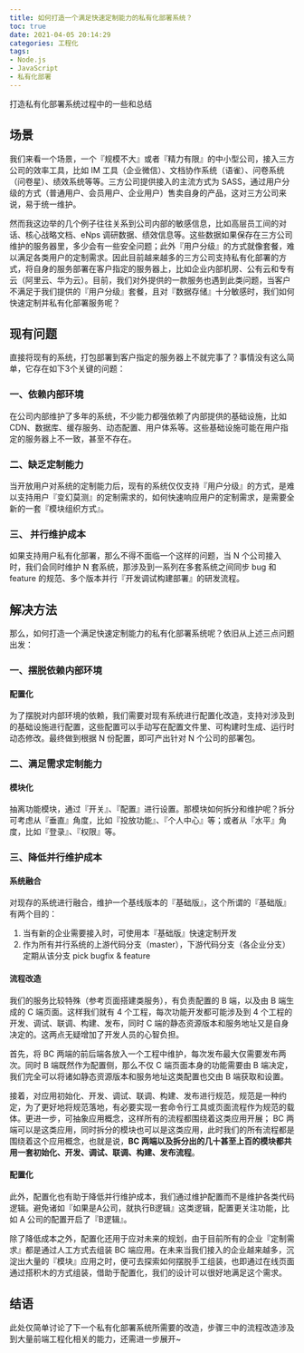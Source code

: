 ```yaml
---
title: 如何打造一个满足快速定制能力的私有化部署系统？
toc: true
date: 2021-04-05 20:14:29
categories: 工程化
tags:
- Node.js
- JavaScript
- 私有化部署
---
```


打造私有化部署系统过程中的一些和总结

<!-- more -->



## 场景

我们来看一个场景，一个『规模不大』或者『精力有限』的中小型公司，接入三方公司的效率工具，比如 IM 工具（企业微信）、文档协作系统（语雀）、问卷系统（问卷星）、绩效系统等等。三方公司提供接入的主流方式为 SASS，通过用户分级的方式（普通用户、会员用户、企业用户）售卖自身的产品，这对三方公司来说，易于统一维护。

然而我这边举的几个例子往往关系到公司内部的敏感信息，比如高层员工间的对话、核心战略文档、eNps 调研数据、绩效信息等。这些数据如果保存在三方公司维护的服务器里，多少会有一些安全问题；此外『用户分级』的方式就像套餐，难以满足各类用户的定制需求。因此目前越来越多的三方公司支持私有化部署的方式，将自身的服务部署在客户指定的服务器上，比如企业内部机房、公有云和专有云（阿里云、华为云）。目前，我们对外提供的一款服务也遇到此类问题，当客户不满足于我们提供的『用户分级』套餐，且对『数据存储』十分敏感时，我们如何快速定制并私有化部署服务呢？



## 现有问题

直接将现有的系统，打包部署到客户指定的服务器上不就完事了？事情没有这么简单，它存在如下3个关键的问题：

### 一、依赖内部环境

在公司内部维护了多年的系统，不少能力都强依赖了内部提供的基础设施，比如 CDN、数据库、缓存服务、动态配置、用户体系等。这些基础设施可能在用户指定的服务器上不一致，甚至不存在。

### 二、缺乏定制能力

当开放用户对系统的定制能力后，现有的系统仅仅支持『用户分级』的方式，是难以支持用户『变幻莫测』的定制需求的，如何快速响应用户的定制需求，是需要全新的一套『模块组织方式』。

### 三、 并行维护成本

如果支持用户私有化部署，那么不得不面临一个这样的问题，当 N 个公司接入时，我们会同时维护 N 套系统，那涉及到一系列在多套系统之间同步 bug 和 feature 的规范、多个版本并行『开发调试构建部署』的研发流程。



## 解决方法

那么，如何打造一个满足快速定制能力的私有化部署系统呢？依旧从上述三点问题出发：

### 一、摆脱依赖内部环境

#### 配置化

为了摆脱对内部环境的依赖，我们需要对现有系统进行配置化改造，支持对涉及到的基础设施进行配置，这些配置可以手动写在配置文件里、可构建时生成、运行时动态修改。最终做到根据 N 份配置，即可产出针对 N 个公司的部署包。

### 二、满足需求定制能力

#### 模块化

抽离功能模块，通过『开关』、『配置』进行设置。那模块如何拆分和维护呢？拆分可考虑从『垂直』角度，比如『投放功能』、『个人中心』等；或者从『水平』角度，比如『登录』、『权限』等。

### 三、降低并行维护成本

#### 系统融合

对现存的系统进行融合，维护一个基线版本的『基础版』，这个所谓的『基础版』有两个目的：

1. 当有新的企业需要接入时，可使用本『基础版』快速定制开发
2. 作为所有并行系统的上游代码分支（master），下游代码分支（各企业分支）定期从该分支 pick bugfix & feature

#### 流程改造

我们的服务比较特殊（参考页面搭建类服务），有负责配置的 B 端，以及由 B 端生成的 C 端页面。这样我们就有 4 个工程，每次功能开发都可能涉及到 4 个工程的开发、调试、联调、构建、发布，同时 C 端的静态资源版本和服务地址又是自身决定的。这两点无疑增加了开发人员的心智负担。

首先，将 BC 两端的前后端各放入一个工程中维护，每次发布最大仅需要发布两次。同时 B 端既然作为配置侧，那么不仅 C 端页面本身的功能需要由 B 端决定，我们完全可以将诸如静态资源版本和服务地址这类配置也交由 B 端获取和设置。

接着，对应用初始化、开发、调试、联调、构建、发布进行规范，规范是一种约定，为了更好地将规范落地，有必要实现一套命令行工具或页面流程作为规范的载体。更进一步，可抽象应用概念，这样所有的流程都围绕着这类应用开展； BC 两端可以是这类应用，同时拆分的模块也可以是这类应用，此时我们的所有流程都是围绕着这个应用概念，也就是说，**BC 两端以及拆分出的几十甚至上百的模块都共用一套初始化、开发、调试、联调、构建、发布流程**。

#### 配置化

此外，配置化也有助于降低并行维护成本，我们通过维护配置而不是维护各类代码逻辑。避免诸如『如果是A公司，就执行B逻辑』这类逻辑，配置更关注功能，比如 A 公司的配置开启了『B逻辑』。

除了降低成本之外，配置化还用于应对未来的规划，由于目前所有的企业『定制需求』都是通过人工方式去组装 BC 端应用。在未来当我们接入的企业越来越多，沉淀出大量的『模块』应用之时，便可去探索如何摆脱手工组装，也即通过在线页面通过搭积木的方式组装，借助于配置化，我们的设计可以很好地满足这个需求。



## 结语

此处仅简单讨论了下一个私有化部署系统所需要的改造，步骤三中的流程改造涉及到大量前端工程化相关的能力，还需进一步展开~